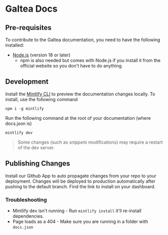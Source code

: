 # Galtea Docs

## Pre-requisites

To contribute to the Galtea documentation, you need to have the following installed:
- [Node.js](https://nodejs.org/en/download/) (version 18 or later)
  - npm is also needed but comes with Node.js if you install it from the official website so you don't have to do anything.

## Development

Install the [Mintlify CLI](https://www.npmjs.com/package/mintlify) to preview the documentation changes locally. To install, use the following command

```
npm i -g mintlify
```

Run the following command at the root of your documentation (where docs.json is)

```
mintlify dev
```

> Some changes (such as *snippets* modifications) may require a restart of the dev server.

## Publishing Changes

Install our Github App to auto propagate changes from your repo to your deployment. Changes will be deployed to production automatically after pushing to the default branch. Find the link to install on your dashboard. 

### Troubleshooting

- Mintlify dev isn't running - Run `mintlify install` it'll re-install dependencies.
- Page loads as a 404 - Make sure you are running in a folder with `docs.json`
